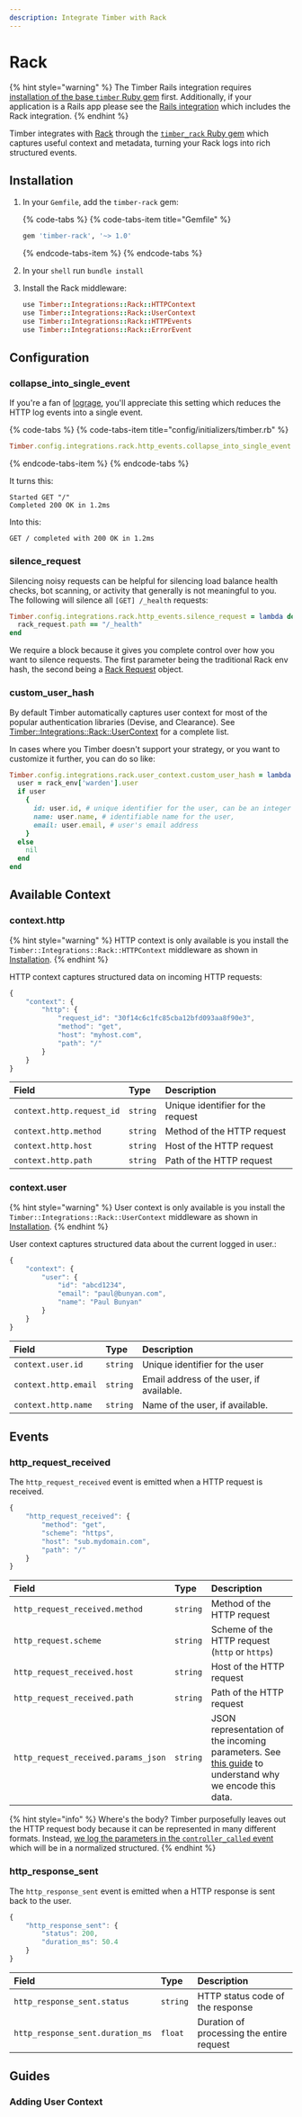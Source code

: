 ```yaml
---
description: Integrate Timber with Rack
---
```


# Rack

{% hint style="warning" %}
The Timber Rails integration requires [installation of the base `timber` Ruby gem](../#installation) first. Additionally, if your application is a Rails app please see the [Rails integration](rails.md) which includes the Rack integration.
{% endhint %}

Timber integrates with [Rack](https://rack.github.io/) through the [`timber_rack` Ruby gem](https://rubygems.org/gems/timber-rack) which captures useful context and metadata, turning your Rack logs into rich structured events.

## Installation

1. In your `Gemfile`, add the `timber-rack` gem:  


   {% code-tabs %}
   {% code-tabs-item title="Gemfile" %}
   ```ruby
   gem 'timber-rack', '~> 1.0'
   ```
   {% endcode-tabs-item %}
   {% endcode-tabs %}

2. In your `shell` run `bundle install`
3. Install the Rack middleware:  


   ```ruby
   use Timber::Integrations::Rack::HTTPContext
   use Timber::Integrations::Rack::UserContext
   use Timber::Integrations::Rack::HTTPEvents
   use Timber::Integrations::Rack::ErrorEvent
   ```

## Configuration

### collapse\_into\_single\_event

If you're a fan of [lograge](https://github.com/roidrage/lograge), you'll appreciate this setting which reduces the HTTP log events into a single event.

{% code-tabs %}
{% code-tabs-item title="config/initializers/timber.rb" %}
```ruby
Timber.config.integrations.rack.http_events.collapse_into_single_event = true
```
{% endcode-tabs-item %}
{% endcode-tabs %}

It turns this:

```text
Started GET "/"
Completed 200 OK in 1.2ms
```

Into this:

```text
GET / completed with 200 OK in 1.2ms
```

### silence\_request

Silencing noisy requests can be helpful for silencing load balance health checks, bot scanning, or activity that generally is not meaningful to you. The following will silence all `[GET] /_health` requests:

```ruby
Timber.config.integrations.rack.http_events.silence_request = lambda do |rack_env, rack_request|
  rack_request.path == "/_health"
end
```

We require a block because it gives you complete control over how you want to silence requests. The first parameter being the traditional Rack env hash, the second being a [Rack Request](http://www.rubydoc.info/gems/rack/Rack/Request) object.

### custom\_user\_hash

By default Timber automatically captures user context for most of the popular authentication libraries \(Devise, and Clearance\). See [Timber::Integrations::Rack::UserContext](http://www.rubydoc.info/github/timberio/timber-rack/Timber/Integrations/Rack/UserContext) for a complete list.

In cases where you Timber doesn't support your strategy, or you want to customize it further, you can do so like:

```ruby
Timber.config.integrations.rack.user_context.custom_user_hash = lambda do |rack_env|
  user = rack_env['warden'].user
  if user
    {
      id: user.id, # unique identifier for the user, can be an integer or string,
      name: user.name, # identifiable name for the user,
      email: user.email, # user's email address
    }
  else
    nil
  end
end
```

## Available Context

### context.http

{% hint style="warning" %}
HTTP context is only available is you install the `Timber::Integrations::Rack::HTTPContext` middleware as shown in [Installation](rack.md#installation).
{% endhint %}

HTTP context captures structured data on incoming HTTP requests:

```javascript
{
    "context": {
        "http": {
            "request_id": "30f14c6c1fc85cba12bfd093aa8f90e3",
            "method": "get",
            "host": "myhost.com",
            "path": "/"
        }
    }
}
```

| Field | Type | Description |
| :--- | :--- | :--- |
| `context.http.request_id` | `string` | Unique identifier for the request |
| `context.http.method` | `string` | Method of the HTTP request |
| `context.http.host` | `string` | Host of the HTTP request |
| `context.http.path` | `string` | Path of the HTTP request |

### context.user

{% hint style="warning" %}
User context is only available is you install the `Timber::Integrations::Rack::UserContext` middleware as shown in [Installation](rack.md#installation).
{% endhint %}

User context captures structured data about the current logged in user.:

```javascript
{
    "context": {
        "user": {
            "id": "abcd1234",
            "email": "paul@bunyan.com",
            "name": "Paul Bunyan"
        }
    }
}
```

| Field | Type | Description |
| :--- | :--- | :--- |
| `context.user.id` | `string` | Unique identifier for the user |
| `context.http.email` | `string` | Email address of the user, if available. |
| `context.http.name` | `string` | Name of the user, if available. |

## Events

### http\_request\_received

The `http_request_received` event is emitted when a HTTP request is received.

```javascript
{
    "http_request_received": {
        "method": "get",
        "scheme": "https",
        "host": "sub.mydomain.com",
        "path": "/"
    }
}
```

| Field | Type | Description |
| :--- | :--- | :--- |
| `http_request_received.method` | `string` | Method of the HTTP request |
| `http_request.scheme` | `string` | Scheme of the HTTP request \(`http` or `https`\) |
| `http_request_received.host` | `string` | Host of the HTTP request |
| `http_request_received.path` | `string` | Path of the HTTP request |
| `http_request_received.params_json` | `string` | JSON representation of the incoming parameters. See [this guide](../../../../guides/structured-logging-best-practices.md#keeping-your-schema-clean) to understand why we encode this data. |

{% hint style="info" %}
Where's the body? Timber purposefully leaves out the HTTP request body because it can be represented in many different formats. Instead, [we log the parameters in the `controller_called` event](rails.md#controller_called) which will be in a normalized structured.
{% endhint %}

### http\_response\_sent

The `http_response_sent` event is emitted when a HTTP response is sent back to the user.

```javascript
{
    "http_response_sent": {
        "status": 200,
        "duration_ms": 50.4
    }
}
```

| Field | Type | Description |
| :--- | :--- | :--- |
| `http_response_sent.status` | `string` | HTTP status code of the response |
| `http_response_sent.duration_ms` | `float` | Duration of processing the entire request |

## Guides

### Adding User Context



